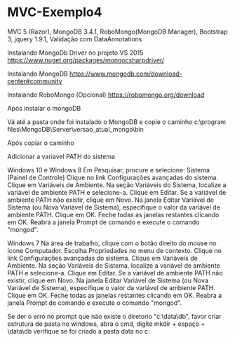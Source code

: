 # MVC-Exemplo4

MVC 5 (Razor), MongoDB 3.4.1, RoboMongo(MongoDB Manager), Bootstrap 3, jquery 1.9.1, Validação com DataAnnotations

Instalando MongoDb Driver no projeto VS 2015
https://www.nuget.org/packages/mongocsharpdriver/

Instalando MongoDB
https://www.mongodb.com/download-center#community

Instalando RoboMongo (Opcional)
https://robomongo.org/download

Após instalar o mongoDB

Vá até a pasta onde foi instalado o MongoDB e copie o caminho
c:\program files\MongoDB\Server\versao_atual_mongo\bin

Após copiar o caminho

Adicionar a variavel PATH do sistema

Windows 10 e Windows 8
Em Pesquisar, procure e selecione: Sistema (Painel de Controle)
Clique no link Configurações avançadas do sistema.
Clique em Variáveis de Ambiente. Na seção Variáveis do Sistema, localize a variável de ambiente PATH e selecione-a. Clique em Editar. Se a variável de ambiente PATH não existir, clique em Novo.
Na janela Editar Variável de Sistema (ou Nova Variável de Sistema), especifique o valor da variável de ambiente PATH. Clique em OK. Feche todas as janelas restantes clicando em OK.
Reabra a janela Prompt de comando e execute o comando "mongod".

Windows 7
Na área de trabalho, clique com o botão direito do mouse no ícone Computador.
Escolha Propriedades no menu de contexto.
Clique no link Configurações avançadas do sistema.
Clique em Variáveis de Ambiente. Na seção Variáveis de Sistema, localize a variável de ambiente PATH e selecione-a. Clique em Editar. Se a variável de ambiente PATH não existir, clique em Novo.
Na janela Editar Variável de Sistema (ou Nova Variável de Sistema), especifique o valor da variável de ambiente PATH. Clique em OK. Feche todas as janelas restantes clicando em OK.
Reabra a janela Prompt de comando e execute o comando "mongod".

Se der o erro no prompt que não existe o diretorio "c:\data\db", favor
criar estrutura de pasta no windows, abra o cmd, digite mkdir + espaço + \data\db
verifique se foi criado a pasta data no c:
